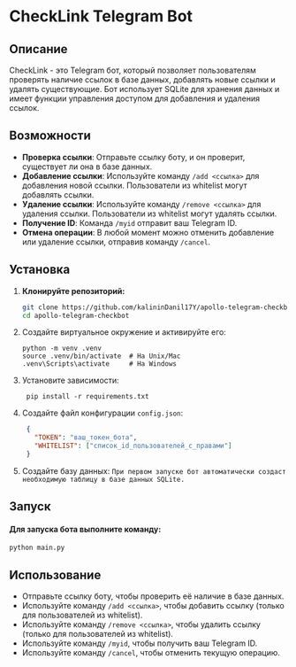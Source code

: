 # CheckLink Telegram Bot

## Описание

CheckLink - это Telegram бот, который позволяет пользователям проверять наличие ссылок в базе данных, добавлять новые ссылки и удалять существующие. Бот использует SQLite для хранения данных и имеет функции управления доступом для добавления и удаления ссылок.

## Возможности

- **Проверка ссылки**: Отправьте ссылку боту, и он проверит, существует ли она в базе данных.
- **Добавление ссылки**: Используйте команду `/add <ссылка>` для добавления новой ссылки. Пользователи из whitelist могут добавлять ссылки.
- **Удаление ссылки**: Используйте команду `/remove <ссылка>` для удаления ссылки. Пользователи из whitelist могут удалять ссылки.
- **Получение ID**: Команда `/myid` отправит ваш Telegram ID.
- **Отмена операции**: В любой момент можно отменить добавление или удаление ссылки, отправив команду `/cancel`.

## Установка

1. **Клонируйте репозиторий:**

   ```bash
   git clone https://github.com/kalininDanil17Y/apollo-telegram-checkbot.git
   cd apollo-telegram-checkbot
   ```
   
2. Создайте виртуальное окружение и активируйте его:
   ```commandline
   python -m venv .venv
   source .venv/bin/activate  # На Unix/Mac
   .venv\Scripts\activate     # На Windows
   ```
   
3. Установите зависимости:
   ```commandline
    pip install -r requirements.txt
    ```
4. Создайте файл конфигурации `config.json`:
   ```json
    {
      "TOKEN": "ваш_токен_бота",
      "WHITELIST": ["список_id_пользователей_с_правами"]
    }
   ```
   
5. Создайте базу данных:
   `При первом запуске бот автоматически создаст необходимую таблицу в базе данных SQLite.`

## Запуск
#### Для запуска бота выполните команду:
   ```commandline
   python main.py
   ```
## Использование
- Отправьте ссылку боту, чтобы проверить её наличие в базе данных.
- Используйте команду `/add <ссылка>`, чтобы добавить ссылку (только для пользователей из whitelist).
- Используйте команду `/remove <ссылка>`, чтобы удалить ссылку (только для пользователей из whitelist).
- Используйте команду `/myid`, чтобы получить ваш Telegram ID.
- Используйте команду `/cancel`, чтобы отменить текущую операцию.